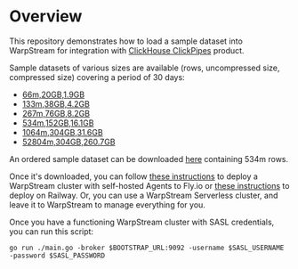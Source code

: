 # Overview

This repository demonstrates how to load a sample dataset into WarpStream for integration with [ClickHouse ClickPipes](https://clickhouse.com/cloud/clickpipes) product.

Sample datasets of various sizes are available (rows, uncompressed size, compressed size) covering a period of 30 days:

- [66m,20GB,1.9GB](https://datasets-documentation.s3.eu-west-3.amazonaws.com/http_logs/data-66.csv.gz)
- [133m,38GB,4.2GB](https://datasets-documentation.s3.eu-west-3.amazonaws.com/http_logs/data-133.csv.gz)
- [267m,76GB,8.2GB](https://datasets-documentation.s3.eu-west-3.amazonaws.com/http_logs/data-267.csv.gz)
- [534m,152GB,16.1GB](https://datasets-documentation.s3.eu-west-3.amazonaws.com/http_logs/data-534.csv.gz)
- [1064m,304GB,31.6GB](https://datasets-documentation.s3.eu-west-3.amazonaws.com/http_logs/data-1064.csv.gz)
- [52804m,304GB,260.7GB](https://datasets-documentation.s3.eu-west-3.amazonaws.com/http_logs/data-5280.csv.gz)

An ordered sample dataset can be downloaded [here](https://datasets-documentation.s3.eu-west-3.amazonaws.com/http_logs/logs-534.csv.gz) containing 534m rows.

Once it's downloaded, you can follow [these instructions](https://github.com/warpstreamlabs/warpstream-fly-io-template) to deploy a WarpStream cluster with self-hosted Agents to Fly.io or [these instructions](https://railway.app/template/30Xa3Y?referralCode=kKBYG0) to deploy on Railway. Or, you can use a WarpStream Serverless cluster, and leave it to WarpStream to manage everything for you.

Once you have a functioning WarpStream cluster with SASL credentials, you can run this script:

```
go run ./main.go -broker $BOOTSTRAP_URL:9092 -username $SASL_USERNAME -password $SASL_PASSWORD
```
